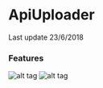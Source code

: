 # ApiUploader
Last update 23/6/2018

### Features ###


![alt tag](https://raw.githubusercontent.com/JubaDZ/ApiUploader/master/index1.png)
![alt tag](https://raw.githubusercontent.com/JubaDZ/ApiUploader/master/index2.png)
